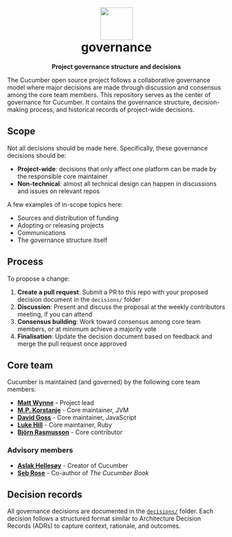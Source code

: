 <h1 align="center">
  <img alt="" width="75" src="https://github.com/cucumber.png"/>
  <br>
  governance
</h1>
<p align="center">
  <b>Project governance structure and decisions</b>
</p>

The Cucumber open source project follows a collaborative governance model where major decisions are made through discussion and consensus among the core team members. This repository serves as the center of governance for Cucumber. It contains the governance structure, decision-making process, and historical records of project-wide decisions.

## Scope

Not all decisions should be made here. Specifically, these governance decisions should be:

- **Project-wide**: decisions that only affect one platform can be made by the responsible core maintainer
- **Non-technical**: almost all technical design can happen in discussions and issues on relevant repos

A few examples of in-scope topics here:

- Sources and distribution of funding
- Adopting or releasing projects
- Communications
- The governance structure itself

## Process

To propose a change:

1. **Create a pull request**: Submit a PR to this repo with your proposed decision document in the `decisions/` folder
2. **Discussion**: Present and discuss the proposal at the weekly contributors meeting, if you can attend
3. **Consensus building**: Work toward consensus among core team members, or at minimum achieve a majority vote
4. **Finalisation**: Update the decision document based on feedback and merge the pull request once approved

## Core team

Cucumber is maintained (and governed) by the following core team members:

- **[Matt Wynne](https://github.com/mattwynne)** - Project lead
- **[M.P. Korstanje](https://github.com/mpkorstanje)** - Core maintainer, JVM
- **[David Goss](https://github.com/davidjgoss)** - Core maintainer, JavaScript
- **[Luke Hill](https://github.com/luke-hill)** - Core maintainer, Ruby
- **[Björn Rasmusson](https://github.com/brasmusson)** - Core contributor

### Advisory members

- **[Aslak Hellesøy](https://github.com/aslakhellesoy)** - Creator of Cucumber
- **[Seb Rose](https://github.com/sebrose)** - Co-author of _The Cucumber Book_

## Decision records

All governance decisions are documented in the [`decisions/`](./decisions/) folder. Each decision follows a structured format similar to Architecture Decision Records (ADRs) to capture context, rationale, and outcomes.
